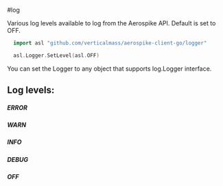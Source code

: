 #log

Various log levels available to log from the Aerospike API.
Default is set to OFF.

```go
  import asl "github.com/verticalmass/aerospike-client-go/logger"

  asl.Logger.SetLevel(asl.OFF)
```

You can set the Logger to any object that supports log.Logger interface.

## Log levels:

##### ERROR

##### WARN

##### INFO

##### DEBUG

##### OFF
